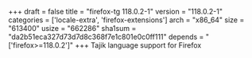 +++
draft = false
title = "firefox-tg 118.0.2-1"
version = "118.0.2-1"
categories = ['locale-extra', 'firefox-extensions']
arch = "x86_64"
size = "613400"
usize = "662286"
sha1sum = "da2b51eca327d73d7d8c368f7e1c801e0c0ff111"
depends = "['firefox>=118.0.2']"
+++
Tajik language support for Firefox